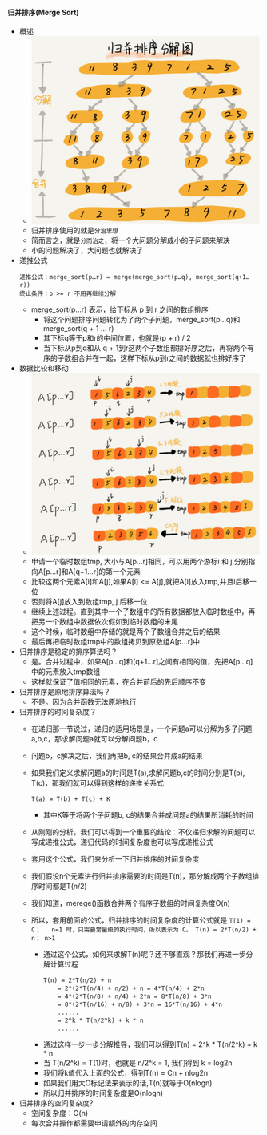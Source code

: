 #### 归并排序(Merge Sort)
- 概述
  - ![avatar](images/../../images/merge_sort_1.png)
  - 归并排序使用的就是`分治思想`
  - 简而言之，就是`分而治之`，将一个大问题分解成小的子问题来解决
  - 小的问题解决了，大问题也就解决了
- 递推公式
    ```
    递推公式：merge_sort(p…r) = merge(merge_sort(p…q), merge_sort(q+1…r))
    终止条件：p >= r 不用再继续分解
    ```
    - merge_sort(p…r) 表示，给下标从 p 到 r 之间的数组排序
      - 将这个问题排序问题转化为了两个子问题，merge_sort(p...q)和merge_sort(q + 1 ... r)
      - 其下标q等于p和r的中间位置，也就是(p + r) / 2
      - 当下标从p到q和从 q + 1到r这两个子数组都排好序之后，再将两个有序的子数组合并在一起，这样下标从p到r之间的数据就也排好序了
- 数据比较和移动
  - ![avatar](images/../../images/merge_sort_3.png)
  - 申请一个临时数组tmp, 大小与A[p...r]相同，可以用两个游标i 和 j,分别指向A[p...r]和A[q+1...r]的第一个元素
  - 比较这两个元素A[i]和A[j],如果A[i] <= A[j],就把A[i]放入tmp,并且i后移一位
  - 否则将A[j]放入到数组tmp, j 后移一位
  - 继续上述过程。直到其中一个子数组中的所有数据都放入临时数组中，再把另一个数组中数据依次假如到临时数组的末尾
  - 这个时候，临时数组中存储的就是两个子数组合并之后的结果
  - 最后再把临时数组tmp中的数组拷贝到原数组A[p...r]中
- 归并排序是稳定的排序算法吗？
  - 是。合并过程中，如果A[p...q]和[q+1...r]之间有相同的值，先把A[p...q]中的元素放入tmp数组
  - 这样就保证了值相同的元素，在合并前后的先后顺序不变
- 归并排序是原地排序算法吗？
  - 不是。因为合并函数无法原地执行
- 归并排序的时间复杂度？
  -  在递归那一节说过，递归的适用场景是，一个问题a可以分解为多子问题a,b,c，那求解问题a就可以分解问题b，c
  -  问题b，c解决之后，我们再把b, c的结果合并成a的结果
  -  如果我们定义求解问题a的时间是T(a),求解问题b,c的时间分别是T(b), T(c)，那我们就可以得到这样的递推关系式
        ```
        T(a) = T(b) + T(c) + K
        ```
       - 其中K等于将两个子问题b, c的结果合并成问题a的结果所消耗的时间

  - 从刚刚的分析，我们可以得到一个重要的结论：不仅递归求解的问题可以写成递推公式，递归代码的时间复杂度也可以写成递推公式
  - 套用这个公式，我们来分析一下归并排序的时间复杂度
  - 我们假设n个元素进行归并排序需要的时间是T(n)，那分解成两个子数组排序时间都是T(n/2)
  - 我们知道，merege()函数合并两个有序子数组的时间复杂度O(n)
  - 所以，套用前面的公式，归并排序的时间复杂度的计算公式就是
        ```
        T(1) = C；   n=1 时，只需要常量级的执行时间，所以表示为 C。
        T(n) = 2*T(n/2) + n； n>1
        ```
      - 通过这个公式，如何来求解T(n)呢？还不够直观？那我们再进一步分解计算过程
        ```
        T(n) = 2*T(n/2) + n
            = 2*(2*T(n/4) + n/2) + n = 4*T(n/4) + 2*n
            = 4*(2*T(n/8) + n/4) + 2*n = 8*T(n/8) + 3*n
            = 8*(2*T(n/16) + n/8) + 3*n = 16*T(n/16) + 4*n
            ......
            = 2^k * T(n/2^k) + k * n
            ......
        ```
      - 通过这样一步一步分解推导，我们可以得到T(n) = 2^k * T(n/2^k) + k * n
      - 当 T(n/2^k) = T(1)时，也就是 n/2^k = 1, 我们得到 k = log2n
      - 我们将k值代入上面的公式，得到T(n) = Cn + nlog2n
      - 如果我们用大O标记法来表示的话,T(n)就等于O(nlogn)
      - 所以归并排序的时间复杂度是O(nlogn)
- 归并排序的空间复杂度?
  - 空间复杂度：O(n)
  - 每次合并操作都需要申请额外的内存空间